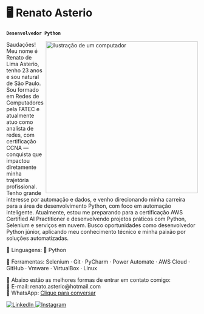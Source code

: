 # 🖥️ Renato Asterio

**`Desenvolvedor Python`**

<img src="https://raw.githubusercontent.com/MicaelliMedeiros/micaellimedeiros/master/image/computer-illustration.png" alt="ilustração de um computador" min-width="400px" max-width="400px" width="400px" align="right">

<p align="left"> 
Saudações! Meu nome é Renato de Lima Asterio, tenho 23 anos e sou natural de São Paulo.
Sou formado em Redes de Computadores pela FATEC e atualmente atuo como analista de redes, com certificação CCNA — conquista que impactou diretamente minha trajetória profissional.
Tenho grande interesse por automação e dados, e venho direcionando minha carreira para a área de desenvolvimento Python, com foco em automação inteligente.
Atualmente, estou me preparando para a certificação AWS Certified AI Practitioner e desenvolvendo projetos práticos com Python, Selenium e serviços em nuvem.
Busco oportunidades como desenvolvedor Python júnior, aplicando meu conhecimento técnico e minha paixão por soluções automatizadas.
</p>

<p align="left">
  🦄 Linguagens: 🐍 Python
</p>

<p align="left">
  💼 Ferramentas: Selenium · Git · PyCharm · Power Automate · AWS Cloud · GitHub · Vmware · VirtualBox · Linux
</p>

<p align="left">
  💌 Abaixo estão as melhores formas de entrar em contato comigo:<br>
  📧 E-mail: renato.asterio@hotmail.com<br>
  📱 WhatsApp: <a href="https://wa.me/5519996234793" target="_blank">Clique para conversar</a><br>
</p>
<p align="left">
  <a href="https://www.linkedin.com/in/renatoasterio" title="LinkedIn" target="_blank">
    <img src="https://img.shields.io/badge/-Linkedin-0e76a8?style=flat-square&logo=Linkedin&logoColor=white" alt="LinkedIn"/>
  </a>
  <a href="https://www.instagram.com/renatoasterio/" title="Instagram" target="_blank">
    <img src="https://img.shields.io/badge/-Instagram-DF0174?style=flat-square&labelColor=DF0174&logo=instagram&logoColor=white" alt="Instagram"/>
  </a>
</p>

